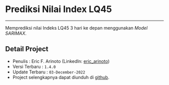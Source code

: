 # Prediksi Nilai Index LQ45
---
Memprediksi nilai Indeks LQ45 3 hari ke depan menggunakan _Model SARIMAX_.

## Detail Project

* Penulis : Eric F. Arinoto (LinkedIn: [eric_arinoto](https://www.linkedin.com/in/ericarinoto/))
* Versi Terbaru : `1.4.0`
* Update Terbaru : `03-December-2022`
* Project selengkapnya dapat diunduh di [github](https://github.com/ercainz/lq45_prediction).
